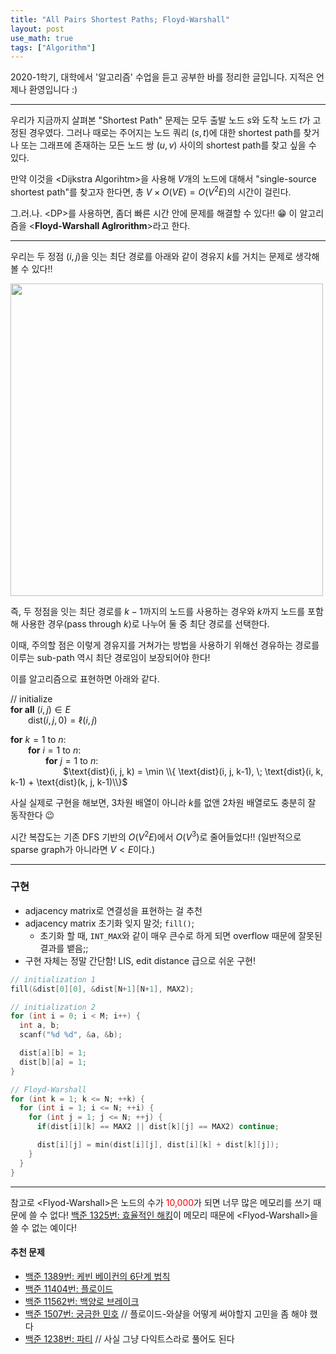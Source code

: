```yaml
---
title: "All Pairs Shortest Paths; Floyd-Warshall"
layout: post
use_math: true
tags: ["Algorithm"]
---
```




2020-1학기, 대학에서 '알고리즘' 수업을 듣고 공부한 바를 정리한 글입니다. 지적은 언제나 환영입니다 :)

<hr/>

우리가 지금까지 살펴본 "Shortest Path" 문제는 모두 출발 노드 $s$와 도착 노드 $t$가 고정된 경우였다. 그러나 때로는 주어지는 노드 쿼리 $(s, t)$에 대한 shortest path를 찾거나 또는 그래프에 존재하는 모든 노드 쌍 $(u, v)$ 사이의 shortest path를 찾고 싶을 수 있다.

만약 이것을 \<Dijkstra Algorihtm\>을 사용해 $V$개의 노드에 대해서 "single-source shortest path"를 찾고자 한다면, 총 $V \times O(VE) = O(V^2 E)$의 시간이 걸린다.

그.러.나. \<DP\>를 사용하면, 좀더 빠른 시간 안에 문제를 해결할 수 있다!! 😁 이 알고리즘을 \<**Floyd-Warshall Aglrorithm**\>라고 한다.

<hr/>

우리는 두 정점 $(i, j)$을 잇는 최단 경로를 아래와 같이 경유지 $k$를 거치는 문제로 생각해볼 수 있다!!

<div class="img-wrapper">
  <img src="{{ "/images/algorithm/all-pairs-shortest-paths-1.png" | relative_url }}" width="500px">
</div>

즉, 두 정점을 잇는 최단 경로를 $k-1$까지의 노드를 사용하는 경우와 $k$까지 노드를 포함해 사용한 경우(pass through $k$)로 나누어 둘 중 최단 경로를 선택한다.

이때, 주의할 점은 이렇게 경유지를 거쳐가는 방법을 사용하기 위해선 경유하는 경로를 이루는 sub-path 역시 최단 경로임이 보장되어야 한다!

이를 알고리즘으로 표현하면 아래와 같다.

<div class="math-statement" markdown="1">

// initialize<br/>
**for all** $(i, j) \in E$<br/>
&emsp;&emsp;$\text{dist}(i, j, 0) = \ell(i, j)$

**for** $k=1$ to $n$:<br/>
&emsp;&emsp;**for** $i=1$ to $n$:<br/>
&emsp;&emsp;&emsp;&emsp;**for** $j=1$ to $n$:<br/>
&emsp;&emsp;&emsp;&emsp;&emsp;&emsp;$\text{dist}(i, j, k) = \min \\{ \text{dist}(i, j, k-1), \; \text{dist}(i, k, k-1) + \text{dist}(k, j, k-1)\\}$

</div>

사실 실제로 구현을 해보면, 3차원 배열이 아니라 $k$를 없앤 2차원 배열로도 충분히 잘 동작한다 😉

시간 복잡도는 기존 DFS 기반의 $O(V^2 E)$에서 $O(V^3)$로 줄어들었다!! (일반적으로 sparse graph가 아니라면 $V < E$이다.)

<hr/>

### 구현

- adjacency matrix로 연결성을 표현하는 걸 추천
- adjacency matrix 초기화 잊지 말것; `fill()`;
  - 초기화 할 때, `INT_MAX`와 같이 매우 큰수로 하게 되면 overflow 때문에 잘못된 결과를 뱉음;;
- 구현 자체는 정말 간단함! LIS, edit distance 급으로 쉬운 구현!

``` cpp
// initialization 1
fill(&dist[0][0], &dist[N+1][N+1], MAX2);

// initialization 2
for (int i = 0; i < M; i++) {
  int a, b;
  scanf("%d %d", &a, &b);

  dist[a][b] = 1;
  dist[b][a] = 1;
}

// Floyd-Warshall
for (int k = 1; k <= N; ++k) {
  for (int i = 1; i <= N; ++i) {
    for (int j = 1; j <= N; ++j) {
      if(dist[i][k] == MAX2 || dist[k][j] == MAX2) continue;

      dist[i][j] = min(dist[i][j], dist[i][k] + dist[k][j]);
    }
  }
}
```

<hr/>

참고로 \<Flyod-Warshall\>은 노드의 수가 <span style="color: red;">10,000</span>가 되면 너무 많은 메모리를 쓰기 때문에 쓸 수 없다! [백준 1325번: 효율적인 해킹](https://www.acmicpc.net/problem/1325)이 메모리 때문에 \<Flyod-Warshall\>을 쓸 수 없는 예이다!

#### 추천 문제

- [백준 1389번: 케빈 베이컨의 6단계 법칙](https://www.acmicpc.net/problem/1389)
- [백준 11404번: 플로이드](https://www.acmicpc.net/problem/11404)
- [백준 11562번: 백양로 브레이크](https://www.acmicpc.net/problem/11562)
- [백준 1507번: 궁금한 민호](https://www.acmicpc.net/problem/1507) // 플로이드-와샬을 어떻게 써야할지 고민을 좀 해야 했다
- [백준 1238번: 파티](https://www.acmicpc.net/problem/1238) // 사실 그냥 다익트스라로 풀어도 된다
